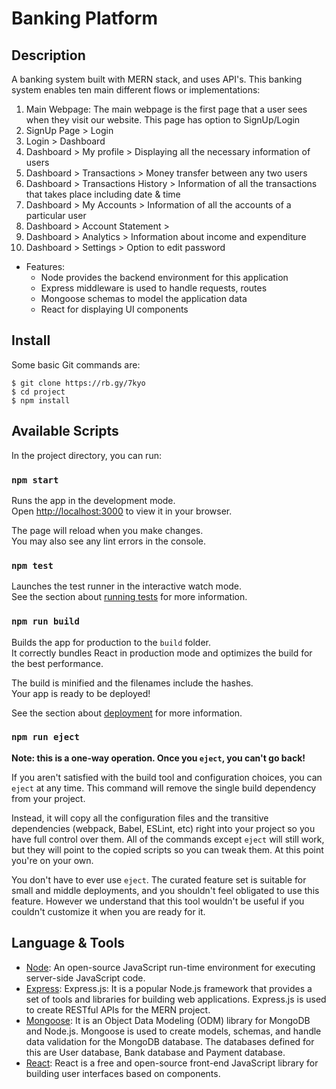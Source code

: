 # Banking Platform

## Description
A banking system built with MERN stack, and uses API's. This banking system enables ten main different flows or implementations:
1. Main Webpage: The main webpage is the first page that a user sees when they visit our website. This page has option to SignUp/Login
2. SignUp Page > Login
3. Login > Dashboard
4.  Dashboard > My profile > Displaying all the necessary information of users 
5.  Dashboard > Transactions > Money transfer between any two users
6.  Dashboard > Transactions History > Information of all the transactions that takes place including date & time 
7.  Dashboard > My Accounts > Information of all the accounts of a particular user
8.  Dashboard > Account Statement > 
9.  Dashboard > Analytics > Information about income and expenditure
10. Dashboard > Settings > Option to edit password

* Features:
  * Node provides the backend environment for this application
  * Express middleware is used to handle requests, routes
  * Mongoose schemas to model the application data
  * React for displaying UI components

## Install
Some basic Git commands are:
```
$ git clone https://rb.gy/7kyo 
$ cd project
$ npm install
```
## Available Scripts

In the project directory, you can run:

### `npm start`

Runs the app in the development mode.\
Open [http://localhost:3000](http://localhost:3000) to view it in your browser.

The page will reload when you make changes.\
You may also see any lint errors in the console.

### `npm test`

Launches the test runner in the interactive watch mode.\
See the section about [running tests](https://facebook.github.io/create-react-app/docs/running-tests) for more information.

### `npm run build`

Builds the app for production to the `build` folder.\
It correctly bundles React in production mode and optimizes the build for the best performance.

The build is minified and the filenames include the hashes.\
Your app is ready to be deployed!

See the section about [deployment](https://facebook.github.io/create-react-app/docs/deployment) for more information.

### `npm run eject`

**Note: this is a one-way operation. Once you `eject`, you can't go back!**

If you aren't satisfied with the build tool and configuration choices, you can `eject` at any time. This command will remove the single build dependency from your project.

Instead, it will copy all the configuration files and the transitive dependencies (webpack, Babel, ESLint, etc) right into your project so you have full control over them. All of the commands except `eject` will still work, but they will point to the copied scripts so you can tweak them. At this point you're on your own.

You don't have to ever use `eject`. The curated feature set is suitable for small and middle deployments, and you shouldn't feel obligated to use this feature. However we understand that this tool wouldn't be useful if you couldn't customize it when you are ready for it.

## Language & Tools
* [Node](https://nodejs.org/en/ "Node title"): An open-source JavaScript run-time environment for executing server-side JavaScript code.
* [Express](https://expressjs.com/ "Express title"): Express.js: It is a popular Node.js framework that provides a set of tools and libraries for building web applications. Express.js is used to create RESTful APIs for the MERN project.
* [Mongoose](https://mongoosejs.com/ "Mongoose title"): It is an Object Data Modeling (ODM) library for MongoDB and Node.js. Mongoose is used to create models, schemas, and handle data validation for the MongoDB database. The databases defined for this are User database, Bank database and Payment database.
* [React](https://reactjs.org/ "React title"): React is a free and open-source front-end JavaScript library for building user interfaces based on components.

